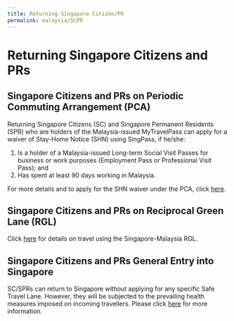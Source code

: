 ```yaml
---
title: Returning Singapore Citizen/PR
permalink: malaysia/SCPR
---
```


# Returning Singapore Citizens and PRs

## Singapore Citizens and PRs on Periodic Commuting Arrangement (PCA)

Returning Singapore Citizens (SC) and Singapore Permanent Residents (SPR) who are holders of the Malaysia-issued MyTravelPass can apply for a waiver of Stay-Home Notice (SHN) using SingPass, if he/she:

1.	Is a holder of a Malaysia-issued Long-term Social Visit Passes for business or work purposes (Employment Pass or Professional Visit Pass); and
2.	Has spent at least 90 days working in Malaysia.

For more details and to apply for the SHN waiver under the PCA, click [here](https://go.gov.sg/pcasgpr).

## Singapore Citizens and PRs on Reciprocal Green Lane (RGL)
Click [here](/malaysia/rgl) for details on travel using the Singapore-Malaysia RGL.

## Singapore Citizens and PRs General Entry into Singapore
SC/SPRs can return to Singapore without applying for any specific Safe Travel Lane. However, they will be subjected to the prevailing health measures imposed on incoming travellers. Please click [here](https://www.ica.gov.sg/covid-19) for more information.
